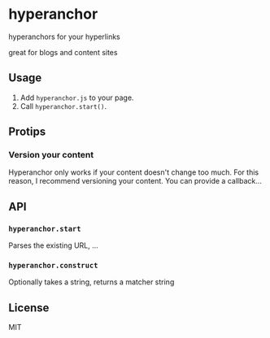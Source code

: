 # hyperanchor
hyperanchors for your hyperlinks

great for blogs and content sites

## Usage

1. Add `hyperanchor.js` to your page.
2. Call `hyperanchor.start()`.

## Protips

### Version your content
Hyperanchor only works if your content doesn't change too much.
For this reason, I recommend versioning your content.
You can provide a callback...

## API

### `hyperanchor.start`

Parses the existing URL, ...

### `hyperanchor.construct`

Optionally takes a string, returns a matcher string

## License
MIT
